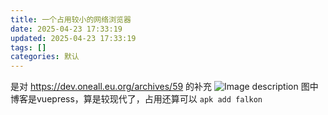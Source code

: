 ```yaml
---
title: 一个占用较小的网络浏览器
date: 2025-04-23 17:33:19
updated: 2025-04-23 17:33:19
tags: []
categories: 默认
---
```


是对 https://dev.oneall.eu.org/archives/59 的补充
![Image description](https://s.rmimg.com/2025-04-23/1745422179-289992-2025-04-23-232812.png)
图中博客是vuepress，算是较现代了，占用还算可以
`apk add falkon`
